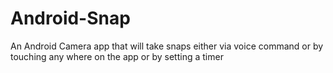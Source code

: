 Android-Snap
============

An Android Camera app that will take snaps either via voice command or by touching any where on the app or by setting a timer
